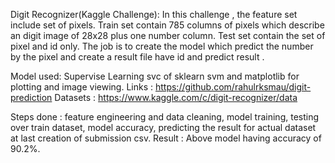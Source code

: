 Digit Recognizer(Kaggle Challenge): In this challenge , the feature set include set of pixels.
Train set contain 785 columns of pixels which describe an digit image of 28x28 plus one number column.
Test set contain the set of pixel and id only.
The job is to create the model which predict the number by the pixel and create a result file have id and predict result .

Model used: Supervise Learning svc of sklearn svm and matplotlib for plotting and image viewing.
Links : https://github.com/rahulrksmau/digit-prediction
Datasets : https://www.kaggle.com/c/digit-recognizer/data

Steps done : feature engineering and data cleaning, model training, testing over train dataset, model accuracy, predicting the result for actual dataset at last creation of submission csv. 
Result : Above model having accuracy of 90.2%.

